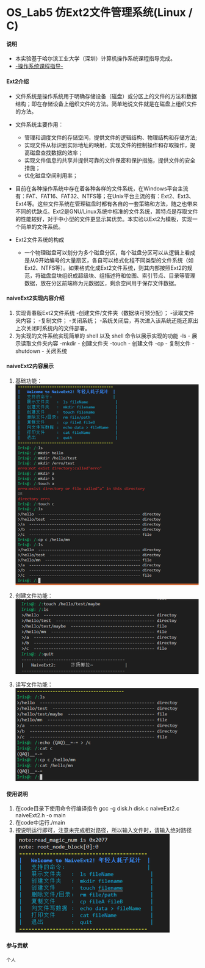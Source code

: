 # OS_Lab5 仿Ext2文件管理系统(Linux / C)

#### 说明
+   本实验基于哈尔滨工业大学（深圳）计算机操作系统课程指导完成。
+   [-操作系统课程指导-](https://hitsz-lab.gitee.io/os_lab/lab5/part1/)
    
#### Ext2介绍
+   文件系统是操作系统用于明确存储设备（磁盘）或分区上的文件的方法和数据结构；即在存储设备上组织文件的方法。简单地说文件就是在磁盘上组织文件的方法。
+   文件系统主要作用：
    -   管理和调度文件的存储空间，提供文件的逻辑结构、物理结构和存储方法;
    -   实现文件从标识到实际地址的映射，实现文件的控制操作和存取操作，提高磁盘查找数据的效率；
    -   实现文件信息的共享并提供可靠的文件保密和保护措施，提供文件的安全措施；
    -   优化磁盘空间利用率；
+   目前在各种操作系统中存在着各种各样的文件系统，在Windows平台主流有：FAT、FAT16、FAT32、NTFS等；在Unix平台主流的有：Ext2、Ext3、Ext4等。这些文件系统在管理磁盘时都有各自的一套策略和方法，随之也带来不同的优缺点。Ext2是GNU/Linux系统中标准的文件系统，其特点是存取文件的性能较好，对于中小型的文件更显示其优势。本实验以Ext2为模板，实现一个简单的文件系统。

+   Ext2文件系统的构成
    -   一个物理磁盘可以划分为多个磁盘分区，每个磁盘分区可以从逻辑上看成是从0开始编号的大量扇区，各自可以格式化程不同类型的文件系统（如Ext2、NTFS等）。如果格式化成Ext2文件系统，则其内部按照Ext2的规范，将磁盘盘块组织成超级块、组描述符和位图、索引节点、目录等管理数据，放在分区前端称为元数据区，剩余空间用于保存文件数据。
    
#### naiveExt2实现内容介绍
1.  实现青春版Ext2文件系统
    -创建文件/文件夹（数据块可预分配）；
    -读取文件夹内容；
    -复制文件；
    -关闭系统；
    -系统关闭后，再次进入该系统还能还原出上次关闭时系统内的文件部署。
2.  为实现的文件系统实现简单的 shell 以及 shell 命令以展示实现的功能
    -ls - 展示读取文件夹内容
    -mkdir - 创建文件夹
    -touch - 创建文件
    -cp - 复制文件
    -shutdown - 关闭系统
    
#### naiveExt2内容展示
1.  基础功能：  
    ![基础功能](https://github.com/ZHAOWEIde/OS/blob/master/image/basic.png)

2.  创建文件功能：  
    ![touch创建文件](https://github.com/ZHAOWEIde/OS/blob/master/image/touch.png)
    
3.  读写文件功能：  
    ![echo/cat](https://github.com/ZHAOWEIde/OS/blob/master/image/echo%26cat.png)

#### 使用说明

1.  在code目录下使用命令行编译指令
    gcc -g disk.h disk.c naiveExt2.c naiveExt2.h -o main
2.  在code中运行./main
3.	按说明运行即可，注意未完成相对路径，所以输入文件时，请输入绝对路径  
    ![naiveExt2菜单说明](https://github.com/ZHAOWEIde/OS/blob/master/image/show.png "菜单")


#### 参与贡献
    个人

